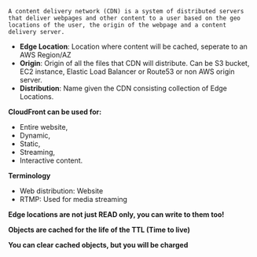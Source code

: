 `A content delivery network (CDN) is a system of distributed servers that deliver webpages and other content to a user based on the geo locations of the user, the origin of the webpage and a content delivery server.`


* __Edge Location__: Location where content will be cached, seperate to an AWS Region/AZ
* __Origin__: Origin of all the files that CDN will distribute. Can be S3 bucket, EC2 instance, Elastic Load Balancer or Route53 or non AWS origin server.
* __Distribution__: Name given the CDN consisting collection of Edge Locations.

__CloudFront can be used for:__

* Entire website,
* Dynamic,
* Static,
* Streaming,
* Interactive content.

__Terminology__

* Web distribution: Website
* RTMP: Used for media streaming

__Edge locations are not just READ only, you can write to them too!__

__Objects are cached for the life of the TTL (Time to live)__

__You can clear cached objects, but you will be charged__